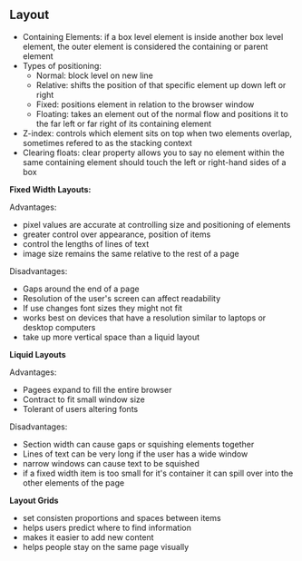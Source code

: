 ## Layout
- Containing Elements: if a box level element is inside another box level element, the outer element is considered the containing or parent element
- Types of positioning:
  - Normal: block level on new line
  - Relative: shifts the position of that specific element up down left or right
  - Fixed: positions element in relation to the browser window
  - Floating: takes an element out of the normal flow and positions it to the far left or far right of its containing element
- Z-index: controls which element sits on top when two elements overlap, sometimes refered to as the stacking context
- Clearing floats: clear property allows you to say no element within the same containing element should touch the left or right-hand sides of a box

**Fixed Width Layouts:**

Advantages:
- pixel values are accurate at controlling size and positioning of elements
- greater control over appearance, position of items
- control the lengths of lines of text
- image size remains the same relative to the rest of a page

Disadvantages:
- Gaps around the end of a page
- Resolution of the user's screen can affect readability
- If use changes font sizes they might not fit
- works best on devices that have a resolution similar to laptops or desktop computers
- take up more vertical space than a liquid layout

**Liquid Layouts**

Advantages:
- Pagees expand to fill the entire browser
- Contract to fit small window size
- Tolerant of users altering fonts

Disadvantages:
- Section width can cause gaps or squishing elements together
- Lines of text can be very long if the user has a wide window
- narrow windows can cause text to be squished
- if a fixed width item is too small for it's container it can spill over into the other elements of the page

**Layout Grids**
- set consisten proportions and spaces between items
- helps users predict where to find information
- makes it easier to add new content 
- helps people stay on the same page visually

